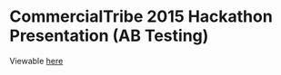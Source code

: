 # CommercialTribe 2015 Hackathon Presentation (AB Testing)
Viewable [here](http://cdriscol.github.io/ct-hackathon-presentation)

